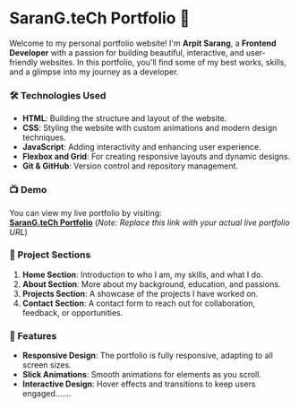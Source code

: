 # SaranG.teCh Portfolio 🚀

Welcome to my personal portfolio website! I'm **Arpit Sarang**, a **Frontend Developer** with a passion for building beautiful, interactive, and user-friendly websites. In this portfolio, you'll find some of my best works, skills, and a glimpse into my journey as a developer.

### 🛠️ Technologies Used

- **HTML**: Building the structure and layout of the website.
- **CSS**: Styling the website with custom animations and modern design techniques.
- **JavaScript**: Adding interactivity and enhancing user experience.
- **Flexbox and Grid**: For creating responsive layouts and dynamic designs.
- **Git & GitHub**: Version control and repository management.

### 📺 Demo

You can view my live portfolio by visiting:  
[**SaranG.teCh Portfolio**](https://codemaverick-143.github.io/My-Portfolio/)
(*Note: Replace this link with your actual live portfolio URL*)

### 📂 Project Sections

1. **Home Section**: Introduction to who I am, my skills, and what I do.
2. **About Section**: More about my background, education, and passions.
3. **Projects Section**: A showcase of the projects I have worked on.
4. **Contact Section**: A contact form to reach out for collaboration, feedback, or opportunities.

### 🧰 Features

- **Responsive Design**: The portfolio is fully responsive, adapting to all screen sizes.
- **Slick Animations**: Smooth animations for elements as you scroll.
- **Interactive Design**: Hover effects and transitions to keep users engaged.......




